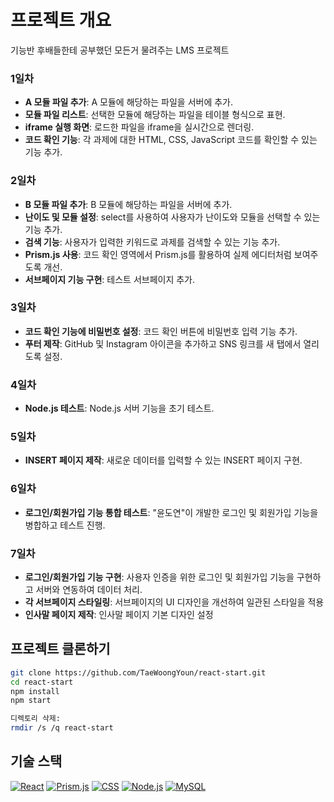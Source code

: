 # 프로젝트 개요

기능반 후배들한테 공부했던 모든거 물려주는 LMS 프로젝트

### 1일차
- **A 모듈 파일 추가**: A 모듈에 해당하는 파일을 서버에 추가.
- **모듈 파일 리스트**: 선택한 모듈에 해당하는 파일을 테이블 형식으로 표현.
- **iframe 실행 화면**: 로드한 파일을 iframe을 실시간으로 렌더링.
- **코드 확인 기능**: 각 과제에 대한 HTML, CSS, JavaScript 코드를 확인할 수 있는 기능 추가.

### 2일차
- **B 모듈 파일 추가**: B 모듈에 해당하는 파일을 서버에 추가.
- **난이도 및 모듈 설정**: select를 사용하여 사용자가 난이도와 모듈을 선택할 수 있는 기능 추가.
- **검색 기능**: 사용자가 입력한 키워드로 과제를 검색할 수 있는 기능 추가.
- **Prism.js 사용**: 코드 확인 영역에서 Prism.js를 활용하여 실제 에디터처럼 보여주도록 개선.
- **서브페이지 기능 구현**: 테스트 서브페이지 추가.

### 3일차
- **코드 확인 기능에 비밀번호 설정**: 코드 확인 버튼에 비밀번호 입력 기능 추가.
- **푸터 제작**: GitHub 및 Instagram 아이콘을 추가하고 SNS 링크를 새 탭에서 열리도록 설정.

### 4일차
- **Node.js 테스트**: Node.js 서버 기능을 초기 테스트.

### 5일차
- **INSERT 페이지 제작**: 새로운 데이터를 입력할 수 있는 INSERT 페이지 구현.

### 6일차
- **로그인/회원가입 기능 통합 테스트**: "윤도연"이 개발한 로그인 및 회원가입 기능을 병합하고 테스트 진행.

### 7일차
- **로그인/회원가입 기능 구현**: 사용자 인증을 위한 로그인 및 회원가입 기능을 구현하고 서버와 연동하여 데이터 처리.
- **각 서브페이지 스타일링**: 서브페이지의 UI 디자인을 개선하여 일관된 스타일을 적용
- **인사말 페이지 제작**: 인사말 페이지 기본 디자인 설정

## 프로젝트 클론하기

```bash
git clone https://github.com/TaeWoongYoun/react-start.git
cd react-start
npm install
npm start

디렉토리 삭제:
rmdir /s /q react-start
```

## 기술 스택
[![React](https://img.shields.io/badge/React-61DAFB?style=for-the-badge&logo=react&logoColor=black)](https://reactjs.org/)
[![Prism.js](https://img.shields.io/badge/Prism.js-2E3A44?style=for-the-badge&logo=prism&logoColor=white)](https://prismjs.com/)
[![CSS](https://img.shields.io/badge/CSS-1572B6?style=for-the-badge&logo=css3&logoColor=white)](https://www.w3schools.com/css/)
[![Node.js](https://img.shields.io/badge/Node.js-339933?style=for-the-badge&logo=node.js&logoColor=white)](https://nodejs.org/)
[![MySQL](https://img.shields.io/badge/MySQL-4479A1?style=for-the-badge&logo=mysql&logoColor=white)](https://www.mysql.com/)
